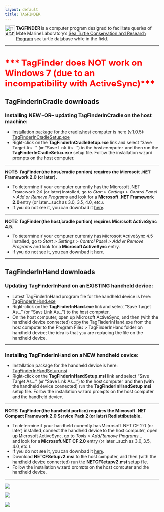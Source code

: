 ```yaml
---
layout: default
title: TAGFINDER
---
```

<div class="story-content">
  <p><img style="margin: 0px 3px 3px 0px; display: inline; border: 0px;"  src="{{ site.url }}{{ site.baseurl }}/assets/images/manifest.png" alt="TAGFINDER" width="32" height="32" align="left" /><b>TAGFINDER</b> is a computer program designed to facilitate queries of Mote Marine Laboratory&#8217;s <a href="http://www.mote.org/seaturtles">Sea Turtle Conservation and Research Program</a> sea turtle database while in the field.</p>
  <hr />
  <h1><font color="red">*** TagFinder does NOT work on Windows 7 (due to an incompatibility with ActiveSync)***</font></h1>
  <p></p>
  <h2>TagFinderInCradle downloads</h2>
  <h3>Installing NEW &#8211;OR&#8211; updating TagFinderInCradle on the host machine:</h3>
  <ul>
    <li>Installation package for the cradle/host computer is here (v.1.0.5): <a href="{{ site.url }}{{ site.baseurl }}/assets/images/manifest/TagFinderInCradleSetup.exe">TagFinderInCradleSetup.exe</a></li>
    <li>Right-click on the <b>TagFinderInCradleSetup.exe</b> link and select &#8220;Save Target As&#8230;&#8221; (or &#8220;Save Link As&#8230;&#8221;) to the host computer, and then run the <b>TagFinderInCradleSetup.exe</b> setup file.  Follow the installation wizard prompts on the host computer.</li>
  </ul>
  <hr />
  <b>NOTE:  TagFinder (the host/cradle portion) requires the Microsoft .NET Framework 2.0 (or later).</b> </p>
  <ul>
    <li>To determine if your computer currently has the Microsoft .NET Framework 2.0 (or later) installed, go to <i>Start > Settings > Control Panel > Add or Remove Programs</i> and look for a <b>Microsoft .NET Framework 2.0</b> entry (or later&#8230;such as 3.0, 3.5, 4.0, etc.).</li>
    <li>If you do not see it, you can download it <a href="http://www.microsoft.com/downloads/details.aspx?FamilyID=0856eacb-4362-4b0d-8edd-aab15c5e04f5&#038;displaylang=en">here</a>.</li>
  </ul>
  <hr />
  <b>NOTE:  TagFinder (the host/cradle portion) requires Microsoft ActiveSync 4.5.</b></p>
  <ul>
    <li>To determine if your computer currently has Microsoft ActiveSync 4.5 installed, go to <i>Start > Settings > Control Panel > Add or Remove Programs</i> and look for a <b>Microsoft ActiveSync</b> entry.</li>
    <li>If you do not see it, you can download it <a href="{{ site.url }}{{ site.baseurl }}/assets/images/manifest/ActiveSync_4.5_setup.msi">here</a>.</li>
  </ul>
  <hr />
  <h2>TagFinderInHand downloads</h2>
  <h3>Updating TagFinderInHand on an EXISTING handheld device:</h3>
  <ul>
    <li>Latest TagFinderInHand program file for the handheld device is here: <a href="{{ site.url }}{{ site.baseurl }}/assets/images/manifest/TagFinderInHand.exe">TagFinderInHand.exe</a></li>
    <li>Right-click on the <b>TagFinderInHand.exe</b> link and select &#8220;Save Target As&#8230;&#8221; (or &#8220;Save Link As&#8230;&#8221;) to the host computer.</li>
    <li>On the host computer, open up Microsoft ActiveSync, and then (with the handheld device connected) copy the TagFinderInHand.exe from the host computer to the Program Files > TagFinderInHand folder on handheld device; the idea is that you are replacing the file on the handheld device.</li>
  </ul>
  <hr />
  <h3>Installing TagFinderInHand on a NEW handheld device:</h3>
  <ul>
    <li>Installation package for the handheld device is here: <a href="{{ site.url }}{{ site.baseurl }}/assets/images/manifest/TagFinderInHandSetup.msi">TagFinderInHandSetup.msi</a></li>
    <li>Right-click on the <b>TagFinderInHandSetup.msi</b> link and select &#8220;Save Target As&#8230;&#8221; (or &#8220;Save Link As&#8230;&#8221;) to the host computer, and then (with the handheld device connected) run the <b>TagFinderInHandSetup.msi</b> setup file.  Follow the installation wizard prompts on the host computer and the handheld device.</li>
  </ul>
  <hr />
  <b>NOTE:  TagFinder (the handheld portion) requires the Microsoft .NET Compact Framework 2.0 Service Pack 2 (or later) Redistributable.</b></p>
  <ul>
    <li>To determine if your handheld currently has Microsoft .NET CF 2.0 (or later) installed, connect the handheld device to the host computer, open up Microsoft ActiveSync, go to <i>Tools > Add/Remove Programs&#8230;</i><br />
      and look for a <b>Microsoft.NET CF 2.0</b> entry (or later&#8230;such as 3.0, 3.5, 4.0, etc.).
    </li>
    <li>If you do not see it, you can download it <a href="{{ site.url }}{{ site.baseurl }}/assets/images/manifest/NETCFSetupv2.msi">here</a>.</li>
    <li>Download <b>NETCFSetupv2.msi</b> to the host computer, and then (with the handheld device connected) run the <b>NETCFSetupv2.msi</b> setup file.</li>
    <li>Follow the installation wizard prompts on the host computer and the handheld device.</li>
  </ul>
  <hr />
  <p><img src="{{ site.url }}{{ site.baseurl }}/assets/images/manifest/tagfinder_main_screen.jpg" /></p>
  <p><img src="{{ site.url }}{{ site.baseurl }}/assets/images/manifest/tagfinder_post_search.jpg" /></p>
  <p><img src="{{ site.url }}{{ site.baseurl }}/assets/images/manifest/tagfinder_details.jpg" /></p>
</div>

